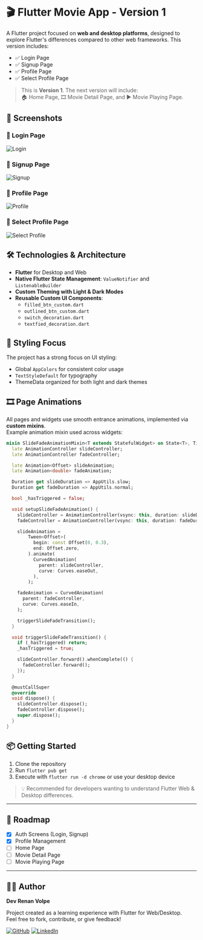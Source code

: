 

# 🎬 Flutter Movie App - Version 1

A Flutter project focused on **web and desktop platforms**, designed to explore Flutter's differences compared to other web frameworks. This version includes:

- ✅ Login Page  
- ✅ Signup Page  
- ✅ Profile Page  
- ✅ Select Profile Page  

> This is **Version 1**. The next version will include:  
> 🏠 Home Page, 🎞️ Movie Detail Page, and ▶️ Movie Playing Page.

## 📸 Screenshots

### 🔐 Login Page
![Login](https://i.ibb.co/YTLTgSBQ/Login.png)

### 📝 Signup Page
![Signup](https://i.ibb.co/pB3BXZ0W/ignup.png)

### 👤 Profile Page
![Profile](https://i.ibb.co/XxL29nVj/profile.png)

### 🔄 Select Profile Page
![Select Profile](https://i.ibb.co/JM2c42n/select-profile.png)


## 🛠️ Technologies & Architecture

- **Flutter** for Desktop and Web
- **Native Flutter State Management**: `ValueNotifier` and `ListenableBuilder`
- **Custom Theming with Light & Dark Modes**
- **Reusable Custom UI Components**:
  - `filled_btn_custom.dart`
  - `outlined_btn_custom.dart`
  - `switch_decoration.dart`
  - `textfied_decoration.dart`

## 🎨 Styling Focus

The project has a strong focus on UI styling:
- Global `AppColors` for consistent color usage
- `TextStyleDefault` for typography
- ThemeData organized for both light and dark themes

## 🎞️ Page Animations

All pages and widgets use smooth entrance animations, implemented via **custom mixins**.  
Example animation mixin used across widgets:

```dart
mixin SlideFadeAnimationMixin<T extends StatefulWidget> on State<T>, TickerProviderStateMixin<T> {
  late AnimationController slideController;
  late AnimationController fadeController;

  late Animation<Offset> slideAnimation;
  late Animation<double> fadeAnimation;

  Duration get slideDuration => AppUtils.slow;
  Duration get fadeDuration => AppUtils.normal;

  bool _hasTriggered = false;

  void setupSlideFadeAnimation() {
    slideController = AnimationController(vsync: this, duration: slideDuration);
    fadeController = AnimationController(vsync: this, duration: fadeDuration);

    slideAnimation =
        Tween<Offset>(
          begin: const Offset(0, 0.3),
          end: Offset.zero,
        ).animate(
          CurvedAnimation(
            parent: slideController,
            curve: Curves.easeOut,
          ),
        );

    fadeAnimation = CurvedAnimation(
      parent: fadeController,
      curve: Curves.easeIn,
    );

    triggerSlideFadeTransition();
  }

  void triggerSlideFadeTransition() {
    if (_hasTriggered) return;
    _hasTriggered = true;

    slideController.forward().whenComplete(() {
      fadeController.forward();
    });
  }

  @mustCallSuper
  @override
  void dispose() {
    slideController.dispose();
    fadeController.dispose();
    super.dispose();
  }
}
```

## 📦 Getting Started

1. Clone the repository  
2. Run `flutter pub get`  
3. Execute with `flutter run -d chrome` or use your desktop device

> 💡 Recommended for developers wanting to understand Flutter Web & Desktop differences.

---

## 🚧 Roadmap

- [x] Auth Screens (Login, Signup)
- [x] Profile Management
- [ ] Home Page
- [ ] Movie Detail Page
- [ ] Movie Playing Page

---

## 🧑‍💻 Author 

**Dev Renan Volpe**

Project created as a learning experience with Flutter for Web/Desktop.  
Feel free to fork, contribute, or give feedback!

[![GitHub](https://img.shields.io/badge/GitHub-renanvolpe-181717?logo=github)](https://github.com/renanvolpe)
[![LinkedIn](https://img.shields.io/badge/LinkedIn-renanvolpe-0A66C2?logo=linkedin&logoColor=white)](https://www.linkedin.com/in/renanvolpe/)


